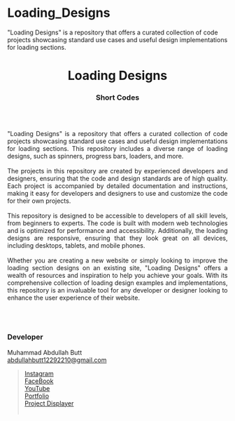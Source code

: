 # Loading_Designs
 "Loading Designs" is a repository that offers a curated collection of code projects showcasing standard use cases and useful design implementations for loading sections. 


<h1 align="center">
  Loading Designs
</h1>

<h3 align="center">
  Short Codes
</h3>


<br><br>

<p align="justify">
"Loading Designs" is a repository that offers a curated collection of code projects showcasing standard use cases and useful design implementations for loading sections. This repository includes a diverse range of loading designs, such as spinners, progress bars, loaders, and more.<br><br>
The projects in this repository are created by experienced developers and designers, ensuring that the code and design standards are of high quality. Each project is accompanied by detailed documentation and instructions, making it easy for developers and designers to use and customize the code for their own projects.<br><br>
This repository is designed to be accessible to developers of all skill levels, from beginners to experts. The code is built with modern web technologies and is optimized for performance and accessibility. Additionally, the loading designs are responsive, ensuring that they look great on all devices, including desktops, tablets, and mobile phones.<br><br>
Whether you are creating a new website or simply looking to improve the loading section designs on an existing site, "Loading Designs" offers a wealth of resources and inspiration to help you achieve your goals. With its comprehensive collection of loading design examples and implementations, this repository is an invaluable tool for any developer or designer looking to enhance the user experience of their website.
</p>


<br><br>
<!-- ................................................................................................................................. -->


### Developer

Muhammad Abdullah Butt <br>
abdullahbutt12292210@gmail.com <br>
> [Instagram](https://www.instagram.com/abdullah.butt.22/)<br>
> [FaceBook](https://www.facebook.com/profile.php?id=100076291614529)<br>
> [YouTube](https://www.youtube.com/channel/UCnuOFQyMywg-KuoN-lmav1Q)<br>
> [Portfolio](https://rebrand.ly/MuhammadAbdullahButt_MABCORP)<br>
> [Project Displayer]( https://rebrand.ly/ProjectDisplayer_MABCORP)
<br><br>
<!-- ................................................................................................................................. -->






